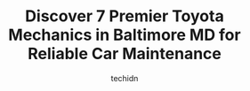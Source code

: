 ---
layout: ampstory
image: https://images.unsplash.com/photo-1627404760301-8efc143749c8?ixlib=rb-4.0.3&ixid=MnwxMjA3fDB8MHxwaG90by1wYWdlfHx8fGVufDB8fHx8&auto=format&fit=crop&w=640&h=853&q=80
author: techidn
featured: false
description: When it comes to maintaining and repairing your vehicle in Baltimore MD, USA, you deserve nothing but the best. Thats why the 7 best Toyota Mechanic in the area are here to offer their expe
title: Discover 7 Premier Toyota Mechanics in Baltimore MD for Reliable Car Maintenance
cover:
   title: Discover 7 Premier Toyota Mechanics in Baltimore MD for Reliable Car Maintenance
   subtitle: Rickpate
   background: https://images.unsplash.com/photo-1627404760301-8efc143749c8?ixlib=rb-4.0.3&ixid=MnwxMjA3fDB8MHxwaG90by1wYWdlfHx8fGVufDB8fHx8&auto=format&fit=crop&w=640&h=853&q=80

pages: 
 - layout: thirds
   top: <h1>#1 Toyota Service Center</h1>
   bottom: "<p>Got charged $335 for 2hrs of diagnostic they had my car 6 hrs. And they still cant tell me whats wrong. Spent $335 for a guess</p>"
   background: https://www.knot35.com/toplist/wp-content/uploads/2023/06/best-toyota-mechanic-1-in-baltimore-md-1685836226.jpeg
   backgroundblur: true
 - layout: thirds
   top: <h1>#2 Harris Automotive</h1>
   bottom: "<p>6111 Oakleaf Ave, Baltimore, MD 21215, United States</p>"
   background: https://www.knot35.com/toplist/wp-content/uploads/2023/06/best-toyota-mechanic-2-in-baltimore-md-1685836227.jpeg
   cta:
      link: https://www.knot35.com/toplist/discover-7-premier-toyota-mechanics-in-baltimore-md-for-reliable-car-maintenance/
      text: Discover 7 Premier Toyota Mechanics in Baltimore MD for Reliable Car Maintenance
 - layout: thirds
   top: <h1>#3 Monument Street Auto Center</h1>
   bottom: "<p>3700 E Monument St, Baltimore, MD 21205, United States</p>"
   background: https://www.knot35.com/toplist/wp-content/uploads/2023/06/best-toyota-mechanic-3-in-baltimore-md-1685836227.jpeg
   cta:
      link: https://www.knot35.com/toplist/discover-7-premier-toyota-mechanics-in-baltimore-md-for-reliable-car-maintenance/
      text: Discover 7 Premier Toyota Mechanics in Baltimore MD for Reliable Car Maintenance
 - layout: thirds
   top: <h1>#4 Royal Auto Repair</h1>
   bottom: "<p>6206 Holabird Ave, Baltimore, MD 21224, United States</p>"
   background: https://images.unsplash.com/photo-1533735380053-eb8d0759b24a?ixlib=rb-4.0.3&ixid=MnwxMjA3fDB8MHxwaG90by1wYWdlfHx8fGVufDB8fHx8&auto=format&fit=crop&w=640&h=853&q=80
   cta:
      link: https://www.knot35.com/toplist/discover-7-premier-toyota-mechanics-in-baltimore-md-for-reliable-car-maintenance/
      text: Discover 7 Premier Toyota Mechanics in Baltimore MD for Reliable Car Maintenance
 - layout: thirds
   top: <h1>#5 Jr. Lala Auto Repair Inc</h1>
   bottom: "<p>9 W Lafayette Ave, Baltimore, MD 21201, United States</p>"
   background: https://images.unsplash.com/photo-1518640467707-6811f4a6ab73?ixlib=rb-4.0.3&ixid=MnwxMjA3fDB8MHxwaG90by1wYWdlfHx8fGVufDB8fHx8&auto=format&fit=crop&w=640&h=853&q=80
   cta:
      link: https://www.knot35.com/toplist/discover-7-premier-toyota-mechanics-in-baltimore-md-for-reliable-car-maintenance/
      text: Discover 7 Premier Toyota Mechanics in Baltimore MD for Reliable Car Maintenance
 - layout: thirds
   top: <h1>#6 Hampden Auto Care</h1>
   bottom: "<p>1620 W 41st St, Baltimore, MD 21211, United States</p>"
   background: https://images.unsplash.com/photo-1484589065579-248aad0d8b13?ixlib=rb-4.0.3&ixid=MnwxMjA3fDB8MHxwaG90by1wYWdlfHx8fGVufDB8fHx8&auto=format&fit=crop&w=640&h=853&q=80
   cta:
      link: https://www.knot35.com/toplist/discover-7-premier-toyota-mechanics-in-baltimore-md-for-reliable-car-maintenance/
      text: Discover 7 Premier Toyota Mechanics in Baltimore MD for Reliable Car Maintenance
 - layout: thirds
   top: <h1>#7 JT Automotive</h1>
   bottom: "<p>1020 Homewood Ave, Baltimore, MD 21202, United States</p>"
   background: https://images.unsplash.com/photo-1567360425618-1594206637d2?ixlib=rb-4.0.3&ixid=MnwxMjA3fDB8MHxwaG90by1wYWdlfHx8fGVufDB8fHx8&auto=format&fit=crop&w=640&h=853&q=80
   cta:
      link: https://www.knot35.com/toplist/discover-7-premier-toyota-mechanics-in-baltimore-md-for-reliable-car-maintenance/
      text: Discover 7 Premier Toyota Mechanics in Baltimore MD for Reliable Car Maintenance
 - layout: thirds
   middle: Continue reading...
   background: https://images.unsplash.com/photo-1602536052359-ef94c21c5948?ixlib=rb-4.0.3&ixid=MnwxMjA3fDB8MHxwaG90by1wYWdlfHx8fGVufDB8fHx8&auto=format&fit=crop&w=640&h=853&q=80
   cta:
      link: https://www.knot35.com/toplist/discover-7-premier-toyota-mechanics-in-baltimore-md-for-reliable-car-maintenance/
      text: Discover 7 Premier Toyota Mechanics in Baltimore MD for Reliable Car Maintenance
      
---